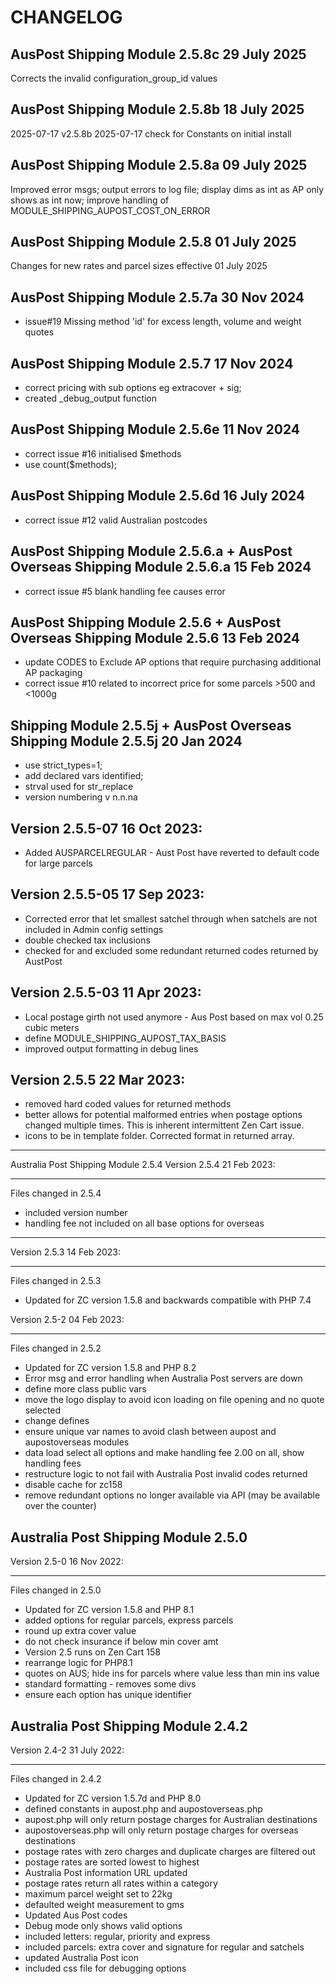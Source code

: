 CHANGELOG
=========
AusPost Shipping Module 2.5.8c 29 July 2025
------------------------------------------
Corrects the invalid configuration_group_id values

AusPost Shipping Module 2.5.8b 18 July 2025
------------------------------------------
2025-07-17 v2.5.8b 2025-07-17 check for Constants on initial install
        
AusPost Shipping Module 2.5.8a 09 July 2025
------------------------------------------
Improved error msgs; output errors to log file; display dims as int as AP only shows as int now; improve handling of  MODULE_SHIPPING_AUPOST_COST_ON_ERROR

AusPost Shipping Module 2.5.8 01 July 2025
------------------------------------------
Changes for new rates and parcel sizes effective 01 July 2025

AusPost Shipping Module 2.5.7a 30 Nov 2024
--------------------------------------------------------------------------
- issue#19 Missing method 'id' for excess length, volume and weight quotes

AusPost Shipping Module 2.5.7 17 Nov 2024
--------------------------------------------------------------------------
- correct pricing with sub options eg extracover + sig; 
- created _debug_output function

AusPost Shipping Module 2.5.6e 11 Nov 2024
--------------------------------------------------------------------------
- correct issue #16 initialised $methods
- use count($methods); 

AusPost Shipping Module 2.5.6d 16 July 2024
--------------------------------------------------------------------------
- correct issue #12 valid Australian postcodes

AusPost Shipping Module 2.5.6.a + AusPost Overseas Shipping Module 2.5.6.a 15 Feb 2024
--------------------------------------------------------------------------
- correct issue #5 blank handling fee causes error

AusPost Shipping Module 2.5.6 + AusPost Overseas Shipping Module 2.5.6 13 Feb 2024
--------------------------------------------------------------------------
- update CODES to Exclude AP options that require purchasing additional AP packaging
- correct issue #10 related to incorrect price for some parcels >500 and <1000g

Shipping Module 2.5.5j + AusPost Overseas Shipping Module 2.5.5j 20 Jan 2024
----------------------------------------------------------------------------
- use strict_types=1; 
- add declared vars identified; 
- strval used for str_replace
- version numbering v n.n.na


Version 2.5.5-07 16 Oct 2023:
---------------------------
- Added AUSPARCELREGULAR - Aust Post have reverted to default code for large parcels

Version 2.5.5-05 17 Sep 2023:
---------------------------
- Corrected error that let smallest satchel through when satchels are not included in Admin config settings
- double checked tax inclusions
- checked for and excluded some redundant returned codes returned by AustPost


Version 2.5.5-03 11 Apr 2023:
---------------------------
- Local postage girth not used anymore - Aus Post based on max vol 0.25 cubic meters
- define MODULE_SHIPPING_AUPOST_TAX_BASIS
- improved output formatting in debug lines

Version 2.5.5 22 Mar 2023:
---------------------------
- removed hard coded values for returned methods
- better allows for potential malformed entries when postage options changed multiple times. This is inherent intermittent Zen Cart issue.
- icons to be in template folder. Corrected format in returned array.
____________________________________

Australia Post Shipping Module 2.5.4
Version 2.5.4 21 Feb 2023:
___________________________________
Files changed in 2.5.4
- included version number
- handling fee not included on all base options for overseas

------------------------------------
Version 2.5.3 14 Feb 2023:
___________________________________
Files changed in 2.5.3
- Updated for ZC version 1.5.8 and backwards compatible with PHP 7.4


Version 2.5-2 04 Feb 2023:
___________________________________
Files changed in 2.5.2
- Updated for ZC version 1.5.8 and PHP 8.2
- Error msg and error handling when Australia Post servers are down
- define more class public vars
- move the logo display to avoid icon loading on file opening and no quote selected
- change defines
- ensure unique var names to avoid clash between aupost and aupostoverseas modules
- data load select all options and make handling fee 2.00 on all, show handling fees
- restructure logic to not fail with Australia Post invalid codes returned
- disable cache for zc158
- remove redundant options no longer available via API (may be available over the counter)


Australia Post Shipping Module 2.5.0
----------------------------------
Version 2.5-0 16 Nov 2022:
__________________________________
Files changed in 2.5.0
- Updated for ZC version 1.5.8 and PHP 8.1
- added options for regular parcels, express parcels
- round up extra cover value
- do not check insurance if below min cover amt
- Version 2.5 runs on Zen Cart 158
- rearrange logic for PHP8.1
- quotes on AUS; hide ins for parcels where value less than min ins value
- standard formatting - removes some divs
- ensure each option has unique identifier

Australia Post Shipping Module 2.4.2
----------------------------------
Version 2.4-2 31 July 2022:
__________________________________
Files changed in 2.4.2
- Updated for ZC version 1.5.7d and PHP 8.0
- defined constants in aupost.php and aupostoverseas.php
- aupost.php will only return postage charges for Australian destinations
- aupostoverseas.php will only return postage charges for overseas destinations
- postage rates with zero charges and duplicate charges are filtered out
- postage rates are sorted lowest to highest
- Australia Post information URL updated
- postage rates return all rates within a category
- maximum parcel weight set to 22kg
- defaulted weight measurement to gms
- Updated Aus Post codes
- Debug mode only shows valid options
- included letters: regular, priority and express
- included parcels: extra cover and signature for regular and satchels
- updated Australia Post icon
- included css file for debugging options
